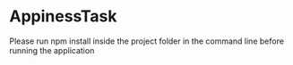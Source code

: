 # AppinessTask
Please run npm install inside the project folder in the command line before running the application
